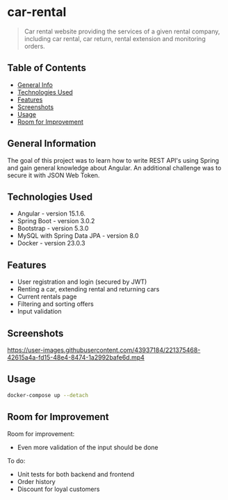 # car-rental

> Car rental website providing the services of a given rental company, including car rental, car return, rental
> extension and monitoring orders.

## Table of Contents

* [General Info](#general-information)
* [Technologies Used](#technologies-used)
* [Features](#features)
* [Screenshots](#screenshots)
* [Usage](#usage)
* [Room for Improvement](#room-for-improvement)

## General Information

The goal of this project was to learn how to write REST API's using Spring and gain general knowledge about Angular. An
additional challenge was to secure it with JSON Web Token.

## Technologies Used

- Angular - version 15.1.6.
- Spring Boot - version 3.0.2
- Bootstrap - version 5.3.0
- MySQL with Spring Data JPA - version 8.0
- Docker - version 23.0.3

## Features

- User registration and login (secured by JWT)
- Renting a car, extending rental and returning cars
- Current rentals page
- Filtering and sorting offers
- Input validation

## Screenshots



https://user-images.githubusercontent.com/43937184/221375468-42615a4a-fd15-48e4-8474-1a2992bafe6d.mp4



## Usage

```bash
docker-compose up --detach
```


## Room for Improvement

Room for improvement:

- Even more validation of the input should be done

To do:

- Unit tests for both backend and frontend
- Order history
- Discount for loyal customers
